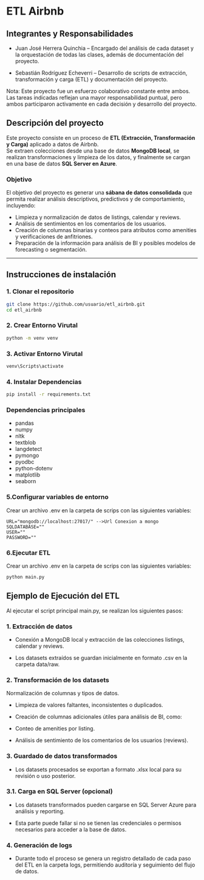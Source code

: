 # ETL Airbnb

## Integrantes y Responsabilidades

- Juan José Herrera Quinchia – Encargado del análisis de cada dataset y la orquestación de todas las clases, además de documentación del proyecto.

- Sebastián Rodríguez Echeverri – Desarrollo de scripts de extracción, transformación y carga (ETL) y documentación del proyecto.

Nota: Este proyecto fue un esfuerzo colaborativo constante entre ambos. Las tareas indicadas reflejan una mayor responsabilidad puntual, pero ambos participaron activamente en cada decisión y desarrollo del proyecto.



## Descripción del proyecto
Este proyecto consiste en un proceso de **ETL (Extracción, Transformación y Carga)** aplicado a datos de Airbnb.  
Se extraen colecciones desde una base de datos **MongoDB local**, se realizan transformaciones y limpieza de los datos, y finalmente se cargan en una base de datos **SQL Server en Azure**.  

### Objetivo
El objetivo del proyecto es generar una **sábana de datos consolidada** que permita realizar análisis descriptivos, predictivos y de comportamiento, incluyendo:  
- Limpieza y normalización de datos de listings, calendar y reviews.  
- Análisis de sentimientos en los comentarios de los usuarios.  
- Creación de columnas binarias y conteos para atributos como amenities y verificaciones de anfitriones.  
- Preparación de la información para análisis de BI y posibles modelos de forecasting o segmentación.

---

## Instrucciones de instalación

### 1. Clonar el repositorio
```bash
git clone https://github.com/usuario/etl_airbnb.git
cd etl_airbnb
```
### 2. Crear Entorno Virutal
```bash
python -m venv venv
```
### 3. Activar Entorno Virutal
```bash
venv\Scripts\activate
```
### 4. Instalar Dependencias
```bash
pip install -r requirements.txt
```
### Dependencias principales

- pandas
- numpy
- nltk
- textblob
- langdetect
- pymongo
- pyodbc
- python-dotenv
- matplotlib
- seaborn

### 5.Configurar variables de entorno 
Crear un archivo .env en la carpeta de scrips con las siguientes variables:
```dotenc
URL="mongodb://localhost:27017/" -->Url Conexion a mongo
SQLDATABASE=""
USER=""
PASSWORD=""
```
### 6.Ejecutar ETL
Crear un archivo .env en la carpeta de scrips con las siguientes variables:
```bash
python main.py
```

## Ejemplo de Ejecución del ETL

Al ejecutar el script principal main.py, se realizan los siguientes pasos:
### 1. Extracción de datos

- Conexión a MongoDB local y extracción de las colecciones listings, calendar y reviews.

- Los datasets extraídos se guardan inicialmente en formato .csv en la carpeta data/raw.

### 2. Transformación de los datasets

Normalización de columnas y tipos de datos.

- Limpieza de valores faltantes, inconsistentes o duplicados.

- Creación de columnas adicionales útiles para análisis de BI, como:

- Conteo de amenities por listing.

- Análisis de sentimiento de los comentarios de los usuarios (reviews).

### 3. Guardado de datos transformados

- Los datasets procesados se exportan a formato .xlsx local para su revisión o uso posterior.

### 3.1. Carga en SQL Server (opcional)

- Los datasets transformados pueden cargarse en SQL Server Azure para análisis y reporting.

- Esta parte puede fallar si no se tienen las credenciales o permisos necesarios para acceder a la base de datos.

### 4. Generación de logs

- Durante todo el proceso se genera un registro detallado de cada paso del ETL en la carpeta logs, permitiendo auditoría y seguimiento del flujo de datos.
